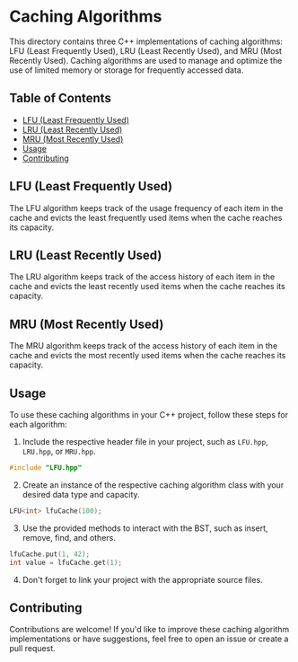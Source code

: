 # Caching Algorithms

This directory contains three C++ implementations of caching algorithms: LFU (Least Frequently Used), LRU (Least Recently Used), and MRU (Most Recently Used). Caching algorithms are used to manage and optimize the use of limited memory or storage for frequently accessed data.

## Table of Contents

- [LFU (Least Frequently Used)](#lfu-least-frequently-used)
- [LRU (Least Recently Used)](#lru-least-recently-used)
- [MRU (Most Recently Used)](#mru-most-recently-used)
- [Usage](#usage)
- [Contributing](#contributing)

## LFU (Least Frequently Used)

The LFU algorithm keeps track of the usage frequency of each item in the cache and evicts the least frequently used items when the cache reaches its capacity.


## LRU (Least Recently Used)

The LRU algorithm keeps track of the access history of each item in the cache and evicts the least recently used items when the cache reaches its capacity.


## MRU (Most Recently Used)

The MRU algorithm keeps track of the access history of each item in the cache and evicts the most recently used items when the cache reaches its capacity.


## Usage

To use these caching algorithms in your C++ project, follow these steps for each algorithm:

1. Include the respective header file in your project, such as `LFU.hpp`, `LRU.hpp`, or `MRU.hpp`.

```cpp
#include "LFU.hpp" 
```
2. Create an instance of the respective caching algorithm class with your desired data type and capacity.

```cpp
LFU<int> lfuCache(100); 
```

3. Use the provided methods to interact with the BST, such as insert, remove, find, and others.
```cpp
lfuCache.put(1, 42); 
int value = lfuCache.get(1); 
```

4. Don't forget to link your project with the appropriate source files.



## Contributing
Contributions are welcome! If you'd like to improve these caching algorithm implementations or have suggestions, feel free to open an issue or create a pull request.